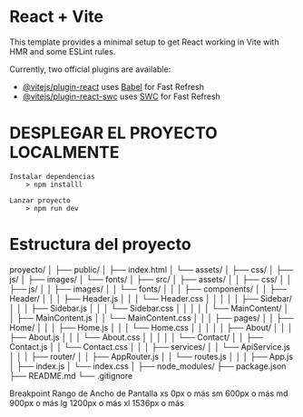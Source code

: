 # React + Vite

This template provides a minimal setup to get React working in Vite with HMR and some ESLint rules.

Currently, two official plugins are available:

- [@vitejs/plugin-react](https://github.com/vitejs/vite-plugin-react/blob/main/packages/plugin-react/README.md) uses [Babel](https://babeljs.io/) for Fast Refresh
- [@vitejs/plugin-react-swc](https://github.com/vitejs/vite-plugin-react-swc) uses [SWC](https://swc.rs/) for Fast Refresh

# DESPLEGAR EL PROYECTO LOCALMENTE
    Instalar dependencias
        > npm installl

    Lanzar proyecto
        > npm run dev

# Estructura del proyecto
proyecto/
│
├── public/
│   ├── index.html
│   └── assets/
│       ├── css/
│       ├── js/
│       ├── images/
│       └── fonts/
│
├── src/
│   ├── assets/
│   │   ├── css/
│   │   ├── js/
│   │   ├── images/
│   │   └── fonts/
│   │
│   ├── components/
│   │   ├── Header/
│   │   │   ├── Header.js
│   │   │   └── Header.css
│   │   │
│   │   ├── Sidebar/
│   │   │   ├── Sidebar.js
│   │   │   └── Sidebar.css
│   │   │
│   │   └── MainContent/
│   │       ├── MainContent.js
│   │       └── MainContent.css
│   │
│   ├── pages/
│   │   ├── Home/
│   │   │   ├── Home.js
│   │   │   └── Home.css
│   │   │
│   │   ├── About/
│   │   │   ├── About.js
│   │   │   └── About.css
│   │   │
│   │   └── Contact/
│   │       ├── Contact.js
│   │       └── Contact.css
│   │
│   ├── services/
│   │   └── ApiService.js
│   │
│   ├── router/
│   │   ├── AppRouter.js
│   │   └── routes.js
│   │
│   ├── App.js
│   ├── index.js
│   └── index.css
│
├── node_modules/
├── package.json
├── README.md
└── .gitignore

Breakpoint	Rango de Ancho de Pantalla
xs	0px o más
sm	600px o más
md	900px o más
lg	1200px o más
xl	1536px o más